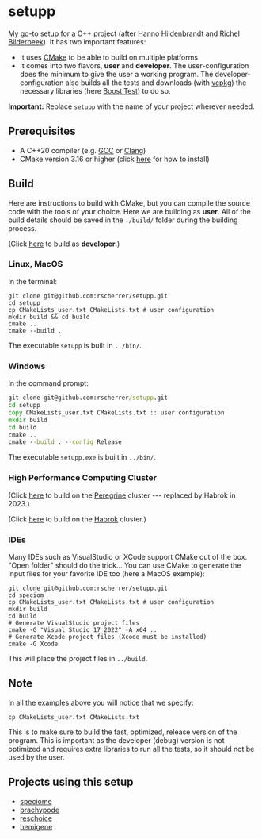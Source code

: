 # setupp

My go-to setup for a C++ project (after [Hanno Hildenbrandt](https://github.com/HHildenbrandt) and [Richel Bilderbeek](https://github.com/richelbilderbeek)). It has two important features:
* It uses [CMake](https://cmake.org) to be able to build on multiple platforms
* It comes into two flavors, **user** and **developer**. The user-configuration does the minimum to give the user a working program. The developer-configuration also builds all the tests and downloads (with [vcpkg](https://github.com/rscherrer/vcpkg)) the necessary libraries (here [Boost.Test](https://github.com/boostorg/test)) to do so.

**Important:** Replace `setupp` with the name of your project wherever needed.

## Prerequisites

* A C++20 compiler (e.g. [GCC](https://gcc.gnu.org) or [Clang](https://clang.llvm.org))
* CMake version 3.16 or higher (click [here](docs/CMAKE.md) for how to install)

## Build

Here are instructions to build with CMake, but you can compile the source code with the tools of your choice. Here we are building as **user**. All of the build details should be saved in the `./build/` folder during the building process.

(Click [here](docs/BUILD.md) to build as **developer**.)

### Linux, MacOS

In the terminal:

```shell
git clone git@github.com:rscherrer/setupp.git
cd setupp
cp CMakeLists_user.txt CMakeLists.txt # user configuration
mkdir build && cd build
cmake ..
cmake --build .
```

The executable `setupp` is built in `../bin/`.

### Windows

In the command prompt:

```cmd
git clone git@github.com:rscherrer/setupp.git
cd setupp
copy CMakeLists_user.txt CMakeLists.txt :: user configuration
mkdir build
cd build
cmake ..
cmake --build . --config Release
```

The executable `setupp.exe` is built in `../bin/`.

### High Performance Computing Cluster

(Click [here](docs/PEREGRINE.md) to build on the [Peregrine](https://www.rug.nl/society-business/centre-for-information-technology/research/services/hpc/facilities/peregrine-hpc-cluster?lang=en) cluster --- replaced by Habrok in 2023.)

(Click [here](docs/HABROK.md) to build on the [Habrok](https://www.rug.nl/society-business/centre-for-information-technology/research/services/hpc/facilities/peregrine-hpc-cluster?lang=en) cluster.)

### IDEs

Many IDEs such as VisualStudio or XCode support CMake out of the box. "Open folder" should do the trick...
You can use CMake to generate the input files for your favorite IDE too (here a MacOS example):

```shell
git clone git@github.com:rscherrer/setupp.git
cd speciom
cp CMakeLists_user.txt CMakeLists.txt # user configuration
mkdir build
cd build
# Generate VisualStudio project files
cmake -G "Visual Studio 17 2022" -A x64 ..
# Generate Xcode project files (Xcode must be installed)
cmake -G Xcode    
```

This will place the project files in `../build`.

## Note

In all the examples above you will notice that we specify:

```shell
cp CMakeLists_user.txt CMakeLists.txt
```

This is to make sure to build the fast, optimized, release version of the program. This is important as the developer (debug) version is not optimized and requires extra libraries to run all the tests, so it should not be used by the user.

## Projects using this setup

* [speciome](https://github.com/rscherrer/speciome)
* [brachypode](https://github.com/rscherrer/brachypode)
* [reschoice](https://github.com/rscherrer/reschoice)
* [hemigene](https://github.com/rscherrer/hemigene)
